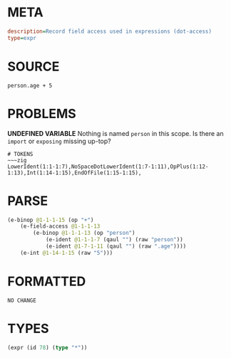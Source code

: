 # META
~~~ini
description=Record field access used in expressions (dot-access)
type=expr
~~~
# SOURCE
~~~roc
person.age + 5
~~~
# PROBLEMS
**UNDEFINED VARIABLE**
Nothing is named `person` in this scope.
Is there an `import` or `exposing` missing up-top?


~~~
# TOKENS
~~~zig
LowerIdent(1:1-1:7),NoSpaceDotLowerIdent(1:7-1:11),OpPlus(1:12-1:13),Int(1:14-1:15),EndOfFile(1:15-1:15),
~~~
# PARSE
~~~clojure
(e-binop @1-1-1-15 (op "+")
	(e-field-access @1-1-1-13
		(e-binop @1-1-1-13 (op "person")
			(e-ident @1-1-1-7 (qaul "") (raw "person"))
			(e-ident @1-7-1-11 (qaul "") (raw ".age"))))
	(e-int @1-14-1-15 (raw "5")))
~~~
# FORMATTED
~~~roc
NO CHANGE
~~~
# TYPES
~~~clojure
(expr (id 78) (type "*"))
~~~